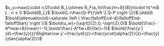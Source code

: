 $c_s=max(L\cdot n,0)\cdot B_L\otimes R_F(a_h)\frac{m+8}{8}(n\cdot h)^m$
$L\cdot n\leqslant 0$
$\bold{B_L}$
$\bold{L=\frac{Q-P}{\left \| Q-P \right \|}}$
$\lgroup dddd \rgroup$
$\bold{attenuation(d)=saturate \left ( \frac{falloffEnd-d}{falloffEnd-falloffStart} \right )}$
$\bold{u_w}=(\sqrt[]{2},0,-\sqrt{2},0)$
$\bold{\frac{-A*near+B}{near}=-1},\bold{\frac{-A*far+B}{far}=1}$
$\bold{\frac{y'}{d}=\frac{y}{z}\Rightarrow y'=\frac{yd}{z}=\frac{ycot(\alpha/2)}{z}=\frac{y}{ztan(\alpha/2)}}$